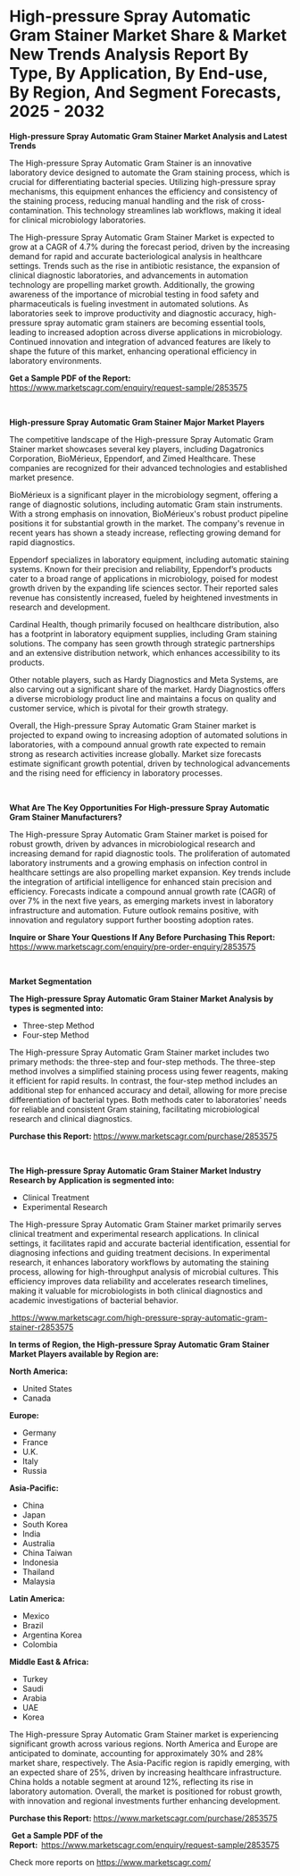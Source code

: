 <p><h1>High-pressure Spray Automatic Gram Stainer Market Share & Market New Trends Analysis Report By Type, By Application, By End-use, By Region, And Segment Forecasts, 2025 - 2032</h1></p><p><strong>High-pressure Spray Automatic Gram Stainer Market Analysis and Latest Trends</strong></p>
<p><p>The High-pressure Spray Automatic Gram Stainer is an innovative laboratory device designed to automate the Gram staining process, which is crucial for differentiating bacterial species. Utilizing high-pressure spray mechanisms, this equipment enhances the efficiency and consistency of the staining process, reducing manual handling and the risk of cross-contamination. This technology streamlines lab workflows, making it ideal for clinical microbiology laboratories.</p><p>The High-pressure Spray Automatic Gram Stainer Market is expected to grow at a CAGR of 4.7% during the forecast period, driven by the increasing demand for rapid and accurate bacteriological analysis in healthcare settings. Trends such as the rise in antibiotic resistance, the expansion of clinical diagnostic laboratories, and advancements in automation technology are propelling market growth. Additionally, the growing awareness of the importance of microbial testing in food safety and pharmaceuticals is fueling investment in automated solutions. As laboratories seek to improve productivity and diagnostic accuracy, high-pressure spray automatic gram stainers are becoming essential tools, leading to increased adoption across diverse applications in microbiology. Continued innovation and integration of advanced features are likely to shape the future of this market, enhancing operational efficiency in laboratory environments.</p></p>
<p><strong>Get a Sample PDF of the Report:&nbsp;</strong> <a href="https://www.marketscagr.com/enquiry/request-sample/2853575?utm_campaign=2782&utm_medium=2&utm_source=Github&utm_content=ia&utm_term=12032025&utm_id=high-pressure-spray-automatic-gram-stainer">https://www.marketscagr.com/enquiry/request-sample/2853575</a></p>
<p>&nbsp;</p>
<p><strong>High-pressure Spray Automatic Gram Stainer Major Market Players</strong></p>
<p><p>The competitive landscape of the High-pressure Spray Automatic Gram Stainer market showcases several key players, including Dagatronics Corporation, BioMérieux, Eppendorf, and Zimed Healthcare. These companies are recognized for their advanced technologies and established market presence.</p><p>BioMérieux is a significant player in the microbiology segment, offering a range of diagnostic solutions, including automatic Gram stain instruments. With a strong emphasis on innovation, BioMérieux's robust product pipeline positions it for substantial growth in the market. The company's revenue in recent years has shown a steady increase, reflecting growing demand for rapid diagnostics.</p><p>Eppendorf specializes in laboratory equipment, including automatic staining systems. Known for their precision and reliability, Eppendorf’s products cater to a broad range of applications in microbiology, poised for modest growth driven by the expanding life sciences sector. Their reported sales revenue has consistently increased, fueled by heightened investments in research and development.</p><p>Cardinal Health, though primarily focused on healthcare distribution, also has a footprint in laboratory equipment supplies, including Gram staining solutions. The company has seen growth through strategic partnerships and an extensive distribution network, which enhances accessibility to its products.</p><p>Other notable players, such as Hardy Diagnostics and Meta Systems, are also carving out a significant share of the market. Hardy Diagnostics offers a diverse microbiology product line and maintains a focus on quality and customer service, which is pivotal for their growth strategy.</p><p>Overall, the High-pressure Spray Automatic Gram Stainer market is projected to expand owing to increasing adoption of automated solutions in laboratories, with a compound annual growth rate expected to remain strong as research activities increase globally. Market size forecasts estimate significant growth potential, driven by technological advancements and the rising need for efficiency in laboratory processes.</p></p>
<p>&nbsp;</p>
<p><strong>What Are The Key Opportunities For High-pressure Spray Automatic Gram Stainer Manufacturers?</strong></p>
<p><p>The High-pressure Spray Automatic Gram Stainer market is poised for robust growth, driven by advances in microbiological research and increasing demand for rapid diagnostic tools. The proliferation of automated laboratory instruments and a growing emphasis on infection control in healthcare settings are also propelling market expansion. Key trends include the integration of artificial intelligence for enhanced stain precision and efficiency. Forecasts indicate a compound annual growth rate (CAGR) of over 7% in the next five years, as emerging markets invest in laboratory infrastructure and automation. Future outlook remains positive, with innovation and regulatory support further boosting adoption rates.</p></p>
<p><strong>Inquire or Share Your Questions If Any Before Purchasing This Report:</strong> <a href="https://www.marketscagr.com/enquiry/pre-order-enquiry/2853575?utm_campaign=2782&utm_medium=2&utm_source=Github&utm_content=ia&utm_term=12032025&utm_id=high-pressure-spray-automatic-gram-stainer">https://www.marketscagr.com/enquiry/pre-order-enquiry/2853575</a></p>
<p>&nbsp;</p>
<p><strong>Market Segmentation</strong></p>
<p><strong>The High-pressure Spray Automatic Gram Stainer Market Analysis by types is segmented into:</strong></p>
<p><ul><li>Three-step Method</li><li>Four-step Method</li></ul></p>
<p><p>The High-pressure Spray Automatic Gram Stainer market includes two primary methods: the three-step and four-step methods. The three-step method involves a simplified staining process using fewer reagents, making it efficient for rapid results. In contrast, the four-step method includes an additional step for enhanced accuracy and detail, allowing for more precise differentiation of bacterial types. Both methods cater to laboratories' needs for reliable and consistent Gram staining, facilitating microbiological research and clinical diagnostics.</p></p>
<p><strong>Purchase this Report:&nbsp;</strong><a href="https://www.marketscagr.com/purchase/2853575?utm_campaign=2782&utm_medium=2&utm_source=Github&utm_content=ia&utm_term=12032025&utm_id=high-pressure-spray-automatic-gram-stainer">https://www.marketscagr.com/purchase/2853575</a></p>
<p>&nbsp;</p>
<p><strong>The High-pressure Spray Automatic Gram Stainer Market Industry Research by Application is segmented into:</strong></p>
<p><ul><li>Clinical Treatment</li><li>Experimental Research</li></ul></p>
<p><p>The High-pressure Spray Automatic Gram Stainer market primarily serves clinical treatment and experimental research applications. In clinical settings, it facilitates rapid and accurate bacterial identification, essential for diagnosing infections and guiding treatment decisions. In experimental research, it enhances laboratory workflows by automating the staining process, allowing for high-throughput analysis of microbial cultures. This efficiency improves data reliability and accelerates research timelines, making it valuable for microbiologists in both clinical diagnostics and academic investigations of bacterial behavior.</p></p>
<p><a href="https://www.marketscagr.com/high-pressure-spray-automatic-gram-stainer-r2853575?utm_campaign=2782&utm_medium=2&utm_source=Github&utm_content=ia&utm_term=12032025&utm_id=high-pressure-spray-automatic-gram-stainer">&nbsp;https://www.marketscagr.com/high-pressure-spray-automatic-gram-stainer-r2853575</a></p>
<p><strong>In terms of Region, the High-pressure Spray Automatic Gram Stainer Market Players available by Region are:</strong></p>
<p>
    <p> <strong> North America: </strong>
        <ul>
            <li>United States</li>
            <li>Canada</li>
        </ul>
        </p> 
    <p> <strong> Europe: </strong>
        <ul>
            <li>Germany</li>
            <li>France</li>
            <li>U.K.</li>
            <li>Italy</li>
            <li>Russia</li>
        </ul>
        </p> 
    <p> <strong> Asia-Pacific: </strong>
        <ul>
            <li>China</li>
            <li>Japan</li>
            <li>South Korea</li>
            <li>India</li>
            <li>Australia</li>
            <li>China Taiwan</li>
            <li>Indonesia</li>
            <li>Thailand</li>
            <li>Malaysia</li>
        </ul>
        </p> 
    <p> <strong> Latin America: </strong>
        <ul>
            <li>Mexico</li>
            <li>Brazil</li>
            <li>Argentina Korea</li>
            <li>Colombia</li>
        </ul>
        </p> 
    <p> <strong> Middle East & Africa: </strong>
        <ul>
            <li>Turkey</li>
            <li>Saudi</li>
            <li>Arabia</li>
            <li>UAE</li>
            <li>Korea</li>
        </ul>
    </p>
    </p>
<p><p>The High-pressure Spray Automatic Gram Stainer market is experiencing significant growth across various regions. North America and Europe are anticipated to dominate, accounting for approximately 30% and 28% market share, respectively. The Asia-Pacific region is rapidly emerging, with an expected share of 25%, driven by increasing healthcare infrastructure. China holds a notable segment at around 12%, reflecting its rise in laboratory automation. Overall, the market is positioned for robust growth, with innovation and regional investments further enhancing development.</p></p>
<p><strong>Purchase this Report: </strong><a href="https://www.marketscagr.com/purchase/2853575?utm_campaign=2782&utm_medium=2&utm_source=Github&utm_content=ia&utm_term=12032025&utm_id=high-pressure-spray-automatic-gram-stainer">https://www.marketscagr.com/purchase/2853575</a></p>
<p>&nbsp;<strong>Get a Sample PDF of the Report:&nbsp;&nbsp;</strong><a href="https://www.marketscagr.com/enquiry/request-sample/2853575?utm_campaign=2782&utm_medium=2&utm_source=Github&utm_content=ia&utm_term=12032025&utm_id=high-pressure-spray-automatic-gram-stainer">https://www.marketscagr.com/enquiry/request-sample/2853575</a></p>
<p><strong></strong></p>
<p>Check more reports on <a href="https://www.marketscagr.com/?utm_campaign=2782&utm_medium=2&utm_source=Github&utm_content=ia&utm_term=12032025&utm_id=high-pressure-spray-automatic-gram-stainer">https://www.marketscagr.com/</a></p>